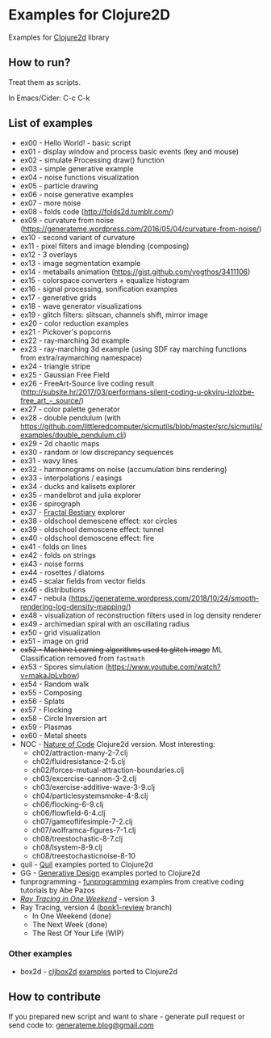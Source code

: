 # Examples for Clojure2D

Examples for [Clojure2d](https://github.com/Clojure2D/clojure2d) library

## How to run?

Treat them as scripts.

In Emacs/Cider: C-c C-k

## List of examples

* ex00 - Hello World! - basic script
* ex01 - display window and process basic events (key and mouse)
* ex02 - simulate Processing draw() function
* ex03 - simple generative example
* ex04 - noise functions visualization
* ex05 - particle drawing
* ex06 - noise generative examples
* ex07 - more noise
* ex08 - folds code (http://folds2d.tumblr.com/)
* ex09 - curvature from noise (https://generateme.wordpress.com/2016/05/04/curvature-from-noise/)
* ex10 - second variant of curvature
* ex11 - pixel filters and image blending (composing)
* ex12 - 3 overlays
* ex13 - image segmentation example
* ex14 - metaballs animation (https://gist.github.com/yogthos/3411106)
* ex15 - colorspace converters + equalize histogram
* ex16 - signal processing, sonification examples
* ex17 - generative grids
* ex18 - wave generator visualizations
* ex19 - glitch filters: slitscan, channels shift, mirror image
* ex20 - color reduction examples
* ex21 - Pickover's popcorns
* ex22 - ray-marching 3d example
* ex23 - ray-marching 3d example (using SDF ray marching functions from extra/raymarching namespace)
* ex24 - triangle stripe
* ex25 - Gaussian Free Field
* ex26 - FreeArt-Source live coding result (http://subsite.hr/2017/03/performans-silent-coding-u-okviru-izlozbe-free_art_-_source/)
* ex27 - color palette generator
* ex28 - double pendulum (with https://github.com/littleredcomputer/sicmutils/blob/master/src/sicmutils/examples/double_pendulum.clj)
* ex29 - 2d chaotic maps
* ex30 - random or low discrepancy sequences
* ex31 - wavy lines
* ex32 - harmonograms on noise (accumulation bins rendering)
* ex33 - interpolations / easings
* ex34 - ducks and kalisets explorer
* ex35 - mandelbrot and julia explorer
* ex36 - spirograph
* ex37 - [Fractal Bestiary](http://www.brainfillingcurves.com/) explorer
* ex38 - oldschool demescene effect: xor circles
* ex39 - oldschool demoscene effect: tunnel
* ex40 - oldschool demoscene effect: fire
* ex41 - folds on lines
* ex42 - folds on strings
* ex43 - noise forms
* ex44 - rosettes / diatoms
* ex45 - scalar fields from vector fields
* ex46 - distributions
* ex47 - nebula (https://generateme.wordpress.com/2018/10/24/smooth-rendering-log-density-mapping/)
* ex48 - visualization of reconstruction filters used in log density renderer
* ex49 - archimedian spiral with an oscillating radius
* ex50 - grid visualization
* ex51 - image on grid
* ~~ex52 - Machine Learning algorithms used to glitch image~~ ML Classification removed from `fastmath`
* ex53 - Spores simulation (https://www.youtube.com/watch?v=makaJpLvbow)
* ex54 - Random walk
* ex55 - Composing
* ex56 - Splats
* ex57 - Flocking
* ex58 - Circle Inversion art
* ex59 - Plasmas
* ex60 - Metal sheets
* NOC - [Nature of Code](https://github.com/shiffman/The-Nature-of-Code-Examples/) Clojure2d version. Most interesting:
  * ch02/attraction-many-2-7.clj
  * ch02/fluidresistance-2-5.clj
  * ch02/forces-mutual-attraction-boundaries.clj
  * ch03/excercise-cannon-3-2.clj
  * ch03/exercise-additive-wave-3-9.clj
  * ch04/particlesystemsmoke-4-8.clj
  * ch06/flocking-6-9.clj
  * ch06/flowfield-6-4.clj
  * ch07/gameoflifesimple-7-2.clj
  * ch07/wolframca-figures-7-1.clj
  * ch08/treestochastic-8-7.clj
  * ch08/lsystem-8-9.clj
  * ch08/treestochasticnoise-8-10
* quil - [Quil](http://quil.info/examples) examples ported to Clojure2d
* GG - [Generative Design](http://www.generative-gestaltung.de/) examples ported to Clojure2d
* funprogramming - [funprogramming](https://www.funprogramming.org/) examples from creative coding tutorials by Abe Pazos
* [_Ray Tracing in One Weekend_](https://raytracing.github.io/books/RayTracingInOneWeekend.html) - version 3
* Ray Tracing, version 4 ([book1-review](https://github.com/RayTracing/raytracing.github.io/tree/book1-review) branch)
  * In One Weekend (done)
  * The Next Week (done)
  * The Rest Of Your Life (WIP)

### Other examples

* box2d - [cljbox2d](https://github.com/lambdaisland/cljbox2d) [examples](https://github.com/lambdaisland/cljbox2d/tree/main/src/lambdaisland/cljbox2d/demo/clojure2d) ported to Clojure2d

## How to contribute

If you prepared new script and want to share - generate pull request or send code to: generateme.blog@gmail.com
